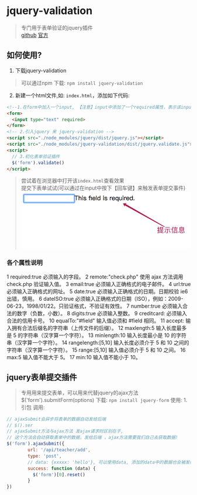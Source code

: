 ﻿# jquery-validation
  > 专门用于表单验证的jquery插件  
  > [github](https://github.com/naver/billboard.js)
  > [官方](https://jqueryvalidation.org/)

## 如何使用?
  1. 下载jquery-validation
  > 可以通过npm 下载: `npm install jquery-validation`
  2. 新建一个html文件,如: `index.html`，添加如下代码:  
  ```html
  <!--1.在form中加入一个input, 【注意】input中添加了一个required属性，表示该input中的内容不能为空-->
  <form>
    <input type="text" required>
  </form>
  <!-- 2.引入jquery 来 jquery-validation -->
  <script src="./node_modules/jquery/dist/jquery.js"></script>
  <script src="./node_modules/jquery-validation/dist/jquery.validate.js"></script>
  <script>
    // 3.初化表单验证插件
    $('form').validate()
  </script>
  ```
  > 尝试着在浏览器中打开该`index.html`查看效果  
  > 提交下表单试试(可以通过在input中按下【回车键】来触发表单提交事件)  
  > ![效果图](./images/basic.jpg)

### 各个属性说明
  1	required:true	必须输入的字段。
  2	remote:"check.php"	使用 ajax 方法调用 check.php 验证输入值。
  3	email:true	必须输入正确格式的电子邮件。
  4	url:true	必须输入正确格式的网址。
  5	date:true	必须输入正确格式的日期。日期校验 ie6 出错，慎用。
  6	dateISO:true	必须输入正确格式的日期（ISO），例如：2009-06-23，1998/01/22。只验证格式，不验证有效性。
  7	number:true	必须输入合法的数字（负数，小数）。
  8	digits:true	必须输入整数。
  9	creditcard:	必须输入合法的信用卡号。
  10	equalTo:"#field"	输入值必须和 #field 相同。
  11	accept:	输入拥有合法后缀名的字符串（上传文件的后缀）。
  12	maxlength:5	输入长度最多是 5 的字符串（汉字算一个字符）。
  13	minlength:10	输入长度最小是 10 的字符串（汉字算一个字符）。
  14	rangelength:[5,10]	输入长度必须介于 5 和 10 之间的字符串（汉字算一个字符）。
  15	range:[5,10]	输入值必须介于 5 和 10 之间。
  16	max:5	输入值不能大于 5。
  17	min:10	输入值不能小于 10。


## jquery表单提交插件
> 专用用来提交表单，可以用来代替jquery的ajax方法
> $('form').submitForm(options)
> 下载: `npm install jquery-form`
> 使用: 
1.引包
调用:
```js
// ajaxSubmit会异步将表单的数据自动发给后端
// $().ser
// ajaxSubmit方法与ajax方法 发ajax请求时区别在于,
// 这个方法会自动获取表单中的数据，发给后端 ，ajax方法需要我们自己去获取数据!
$('form').ajaxSubmit({
        url: '/api/teacher/add',
        type: 'post',
        // data: {xxxxx: 'hello'}, 可以使用data, 添加的data中的数据也会被发给后端
        success: function (data) {
          $('form')[0].reset()
        }
})
```
